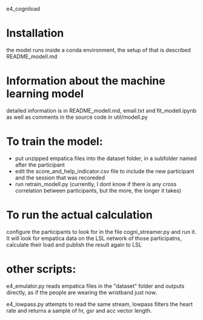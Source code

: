 e4_cogniload

# Installation

the model runs inside a conda environment, the setup of that is described README_modell.md

# Information about the machine learning model

detailed information is in README_modell.md, email.txt and fit_modell.ipynb as well as comments in the source code in util/modell.py

# To train the model:
- put unzipped empatica files into the dataset folder, in a subfolder named after the participant
- edit the score_and_help_indicator.csv file to include the new participant and the session that was recoreded
- run retrain_modell.py (currently, I dont know if there is any cross correlation between participants, but the more, the longer it takes)

# To run the actual calculation

configure the participants to look for in the file cogni_streamer.py and run it. It will look for empatica data on the LSL network of those participatns, calculate their load and publish the result again to LSL

# other scripts: 

e4_emulator.py reads empatica files in the "dataset" folder and outputs directly, as if the people are wearing the wristband just now.

e4_lowpass.py attempts to read the same stream, lowpass filters the heart rate and returns a sample of hr, gsr and acc vector length.